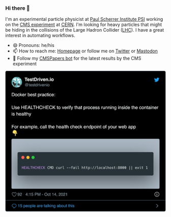 ### Hi there 👋

I'm an experimental particle physicist at [Paul Scherrer Institute PSI](https://www.psi.ch) working on the [CMS experiment](https://cms.cern) at [CERN](https://home.cern). I'm looking for heavy particles that might be hiding in the collisions of the Large Hadron Collider ([LHC](https://home.cern/science/accelerators/large-hadron-collider)). I have a great interest in automating workflows.

- 😄 Pronouns: he/his
- 📫 How to reach me: [Homepage](https://clange.web.cern.ch/clange) or follow me on [Twitter](https://twitter.com/clelange) or [Mastodon](https://hachyderm.io/@clelange)
- 🤖 Follow my [CMSPapers bot](https://twitter.com/CMSPapers) for the latest results by the CMS experiment

<div align="middle">
<img src="https://github.com/clelange/clelange/blob/master/tweet.png" width="600">
</div>

<!--
**clelange/clelange** is a ✨ _special_ ✨ repository because its `README.md` (this file) appears on your GitHub profile.

Here are some ideas to get you started:

- 🔭 I’m currently working on ...
- 🌱 I’m currently learning ...
- 👯 I’m looking to collaborate on ...
- 🤔 I’m looking for help with ...
- 💬 Ask me about ...
- 📫 How to reach me: ...
- 😄 Pronouns: ...
- ⚡ Fun fact: ...
-->
